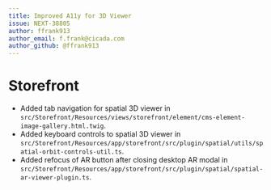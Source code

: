 ```yaml
---
title: Improved A11y for 3D Viewer
issue: NEXT-38805
author: ffrank913
author_email: f.frank@cicada.com
author_github: @ffrank913
---
```

# Storefront
* Added tab navigation for spatial 3D viewer in `src/Storefront/Resources/views/storefront/element/cms-element-image-gallery.html.twig`.
* Added keyboard controls to spatial 3D viewer in `src/Storefront/Resources/app/storefront/src/plugin/spatial/utils/spatial-orbit-controls-util.ts`.
* Added refocus of AR button after closing desktop AR modal in `src/Storefront/Resources/app/storefront/src/plugin/spatial/spatial-ar-viewer-plugin.ts`.
